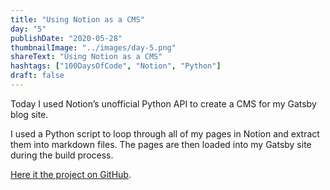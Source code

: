 ```yaml
---
title: "Using Notion as a CMS"
day: "5"
publishDate: "2020-05-28"
thumbnailImage: "../images/day-5.png"
shareText: "Using Notion as a CMS"
hashtags: ["100DaysOfCode", "Notion", "Python"]
draft: false
---
```

Today I used Notion’s unofficial Python API to create a CMS for my Gatsby blog site.

I used a Python script to loop through all of my pages in Notion and extract them into markdown files. The pages are then loaded into my Gatsby site during the build process.

<a href="https://www.dogster.com/wp-content/uploads/2018/04/Bernese-Mountain-Club-Puppy.jpg" target="_blank">Here it the project on GitHub</a>.